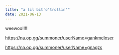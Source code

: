 ```yaml
---
title: "a lil bit'o'trollin'"
date: 2021-06-13
---
```


weewoo!!!!

https://na.op.gg/summoner/userName=gankmeloser

https://na.op.gg/summoner/userName=gnagzs
